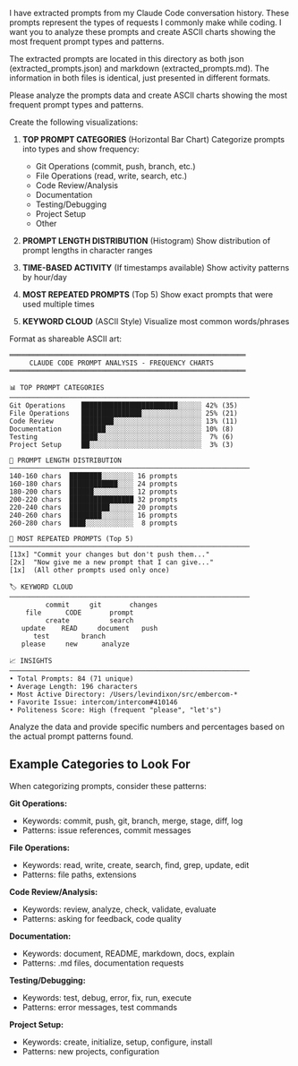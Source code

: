I have extracted prompts from my Claude Code conversation history. These prompts represent the types of requests I commonly make while coding. I want you to analyze these prompts and create ASCII charts showing the most frequent prompt types and patterns.

The extracted prompts are located in this directory as both json (extracted_prompts.json) and markdown (extracted_prompts.md). The information in both files is identical, just presented in different formats.

Please analyze the prompts data and create ASCII charts showing the most frequent prompt types and patterns.

Create the following visualizations:

1. **TOP PROMPT CATEGORIES** (Horizontal Bar Chart)
   Categorize prompts into types and show frequency:
   - Git Operations (commit, push, branch, etc.)
   - File Operations (read, write, search, etc.)
   - Code Review/Analysis
   - Documentation
   - Testing/Debugging
   - Project Setup
   - Other

2. **PROMPT LENGTH DISTRIBUTION** (Histogram)
   Show distribution of prompt lengths in character ranges

3. **TIME-BASED ACTIVITY** (If timestamps available)
   Show activity patterns by hour/day

4. **MOST REPEATED PROMPTS** (Top 5)
   Show exact prompts that were used multiple times

5. **KEYWORD CLOUD** (ASCII Style)
   Visualize most common words/phrases

Format as shareable ASCII art:

```
═══════════════════════════════════════════════════════════
     CLAUDE CODE PROMPT ANALYSIS - FREQUENCY CHARTS
═══════════════════════════════════════════════════════════

📊 TOP PROMPT CATEGORIES
────────────────────────────────────────────────────────────
Git Operations    ████████████████████████░░░░░░ 42% (35)
File Operations   ███████████████░░░░░░░░░░░░░░░ 25% (21)
Code Review       ████████░░░░░░░░░░░░░░░░░░░░░░ 13% (11)
Documentation     ██████░░░░░░░░░░░░░░░░░░░░░░░░ 10% (8)
Testing           ████░░░░░░░░░░░░░░░░░░░░░░░░░░  7% (6)
Project Setup     ██░░░░░░░░░░░░░░░░░░░░░░░░░░░░  3% (3)

📏 PROMPT LENGTH DISTRIBUTION
────────────────────────────────────────────────────────────
140-160 chars  ████████░░░░░░░░ 16 prompts
160-180 chars  ████████████░░░░ 24 prompts
180-200 chars  ██████░░░░░░░░░░ 12 prompts
200-220 chars  ████████████████ 32 prompts
220-240 chars  ██████████░░░░░░ 20 prompts
240-260 chars  ████████░░░░░░░░ 16 prompts
260-280 chars  ████░░░░░░░░░░░░  8 prompts

🔁 MOST REPEATED PROMPTS (Top 5)
────────────────────────────────────────────────────────────
[13x] "Commit your changes but don't push them..."
[2x]  "Now give me a new prompt that I can give..."
[1x]  (All other prompts used only once)

🏷️ KEYWORD CLOUD
────────────────────────────────────────────────────────────
         commit     git       changes
    file      CODE       prompt
         create          search
   update    READ     document   push
      test        branch
   please     new      analyze

📈 INSIGHTS
────────────────────────────────────────────────────────────
• Total Prompts: 84 (71 unique)
• Average Length: 196 characters
• Most Active Directory: /Users/levindixon/src/embercom-*
• Favorite Issue: intercom/intercom#410146
• Politeness Score: High (frequent "please", "let's")
```

Analyze the data and provide specific numbers and percentages based on the actual prompt patterns found.


## Example Categories to Look For

When categorizing prompts, consider these patterns:

**Git Operations:**
- Keywords: commit, push, git, branch, merge, stage, diff, log
- Patterns: issue references, commit messages

**File Operations:**
- Keywords: read, write, create, search, find, grep, update, edit
- Patterns: file paths, extensions

**Code Review/Analysis:**
- Keywords: review, analyze, check, validate, evaluate
- Patterns: asking for feedback, code quality

**Documentation:**
- Keywords: document, README, markdown, docs, explain
- Patterns: .md files, documentation requests

**Testing/Debugging:**
- Keywords: test, debug, error, fix, run, execute
- Patterns: error messages, test commands

**Project Setup:**
- Keywords: create, initialize, setup, configure, install
- Patterns: new projects, configuration
